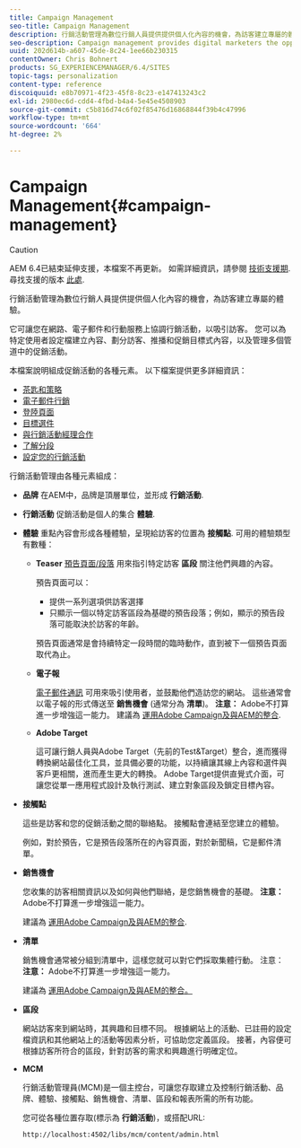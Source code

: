 ```yaml
---
title: Campaign Management
seo-title: Campaign Management
description: 行銷活動管理為數位行銷人員提供提供個人化內容的機會，為訪客建立專屬的體驗。 它可讓您在網路、電子郵件和行動服務上協調行銷活動，以吸引訪客。
seo-description: Campaign management provides digital marketers the opportunity to deliver personalized content and so create dedicated experiences for visitors. It allows you to orchestrate your marketing campaigns across the web, email and mobile services and so engage your visitors.
uuid: 202d614b-a607-45de-8c24-1ee66b230315
contentOwner: Chris Bohnert
products: SG_EXPERIENCEMANAGER/6.4/SITES
topic-tags: personalization
content-type: reference
discoiquuid: e8b70971-4f23-45f8-8c23-e147413243c2
exl-id: 2980ec6d-cdd4-4fbd-b4a4-5e45e4508903
source-git-commit: c5b816d74c6f02f85476d16868844f39b4c47996
workflow-type: tm+mt
source-wordcount: '664'
ht-degree: 2%

---
```


# Campaign Management{#campaign-management}

>[!CAUTION]
>
>AEM 6.4已結束延伸支援，本檔案不再更新。 如需詳細資訊，請參閱 [技術支援期](https://helpx.adobe.com//tw/support/programs/eol-matrix.html). 尋找支援的版本 [此處](https://experienceleague.adobe.com/docs/).

行銷活動管理為數位行銷人員提供提供個人化內容的機會，為訪客建立專屬的體驗。

它可讓您在網路、電子郵件和行動服務上協調行銷活動，以吸引訪客。 您可以為特定使用者設定檔建立內容、劃分訪客、推播和促銷目標式內容，以及管理多個管道中的促銷活動。

本檔案說明組成促銷活動的各種元素。 以下檔案提供更多詳細資訊：

* [茶匙和策略](/help/sites-classic-ui-authoring/classic-personalization-campaigns-teasers-strategy.md)
* [電子郵件行銷](/help/sites-classic-ui-authoring/classic-personalization-campaigns-email.md)
* [登陸頁面](/help/sites-classic-ui-authoring/classic-personalization-campaigns-landingpage.md)
* [目標選件](/help/sites-classic-ui-authoring/classic-personalization-campaigns-target-offers.md)
* [與行銷活動經理合作](/help/sites-classic-ui-authoring/classic-personalization-campaigns-mktg-manager.md)
* [了解分段](/help/sites-classic-ui-authoring/classic-personalization-campaigns-segmentation.md)
* [設定您的行銷活動](/help/sites-classic-ui-authoring/classic-personalization-campaigns-setting-up-your.md)

行銷活動管理由各種元素組成：

* **品牌**
在AEM中，品牌是頂層單位，並形成 
**行銷活動**.

* **行銷活動**
促銷活動是個人的集合 
**體驗**.

* **體驗**
重點內容會形成各種體驗，呈現給訪客的位置為 
**接觸點**. 可用的體驗類型有數種：

   * **Teaser**
      [預告頁面/段落](#teasers) 用來指引特定訪客 **區段** 關注他們興趣的內容。

      預告頁面可以：

      * 提供一系列選項供訪客選擇
      * 只顯示一個以特定訪客區段為基礎的預告段落；例如，顯示的預告段落可能取決於訪客的年齡。

      預告頁面通常是會持續特定一段時間的臨時動作，直到被下一個預告頁面取代為止。

   * **電子報**

      [電子郵件通訊](#emailmarketing) 可用來吸引使用者，並鼓勵他們造訪您的網站。 這些通常會以電子報的形式傳送至 **銷售機會** (通常分為 **清單**)。 **注意：** Adobe不打算進一步增強這一能力。 建議為 [運用Adobe Campaign及與AEM的整合](/help/sites-administering/campaign.md).

   * **Adobe Target**

      這可讓行銷人員與Adobe Target（先前的Test&amp;Target）整合，進而獲得轉換網站最佳化工具，並具備必要的功能，以持續讓其線上內容和選件與客戶更相關，進而產生更大的轉換。 Adobe Target提供直覺式介面，可讓您從單一應用程式設計及執行測試、建立對象區段及鎖定目標內容。


* **接觸點**

   這些是訪客和您的促銷活動之間的聯絡點。 接觸點會連結至您建立的體驗。

   例如，對於預告，它是預告段落所在的內容頁面，對於新聞稿，它是郵件清單。

* **銷售機會**

   您收集的訪客相關資訊以及如何與他們聯絡，是您銷售機會的基礎。 **注意：** Adobe不打算進一步增強這一能力。

   建議為 [運用Adobe Campaign及與AEM的整合](/help/sites-administering/campaign.md).

* **清單**

   銷售機會通常被分組到清單中，這樣您就可以對它們採取集體行動。 注意： **注意：** Adobe不打算進一步增強這一能力。

   建議為 [運用Adobe Campaign及與AEM的整合。](/help/sites-administering/campaign.md)

* **區段**

   網站訪客來到網站時，其興趣和目標不同。 根據網站上的活動、已註冊的設定檔資訊和其他網站上的活動等因素分析，可協助您定義區段。 接著，內容便可根據訪客所符合的區段，針對訪客的需求和興趣進行明確定位。

* **MCM**

   行銷活動管理員(MCM)是一個主控台，可讓您存取建立及控制行銷活動、品牌、體驗、接觸點、銷售機會、清單、區段和報表所需的所有功能。

   您可從各種位置存取(標示為 **行銷活動**)，或搭配URL:

   `http://localhost:4502/libs/mcm/content/admin.html`
